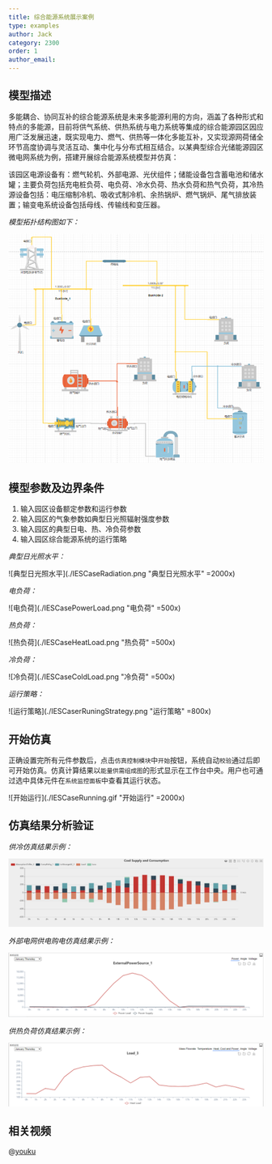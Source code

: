 ```yaml
---
title: 综合能源系统展示案例
type: examples
author: Jack
category: 2300
order: 1
author_email: 
---
```


## 模型描述

多能耦合、协同互补的综合能源系统是未来多能源利用的方向，涵盖了各种形式和特点的多能源，目前将供气系统、供热系统与电力系统等集成的综合能源园区因应用广泛发展迅速，既实现电力、燃气、供热等一体化多能互补，又实现源网荷储全环节高度协调与灵活互动、集中化与分布式相互结合。以某典型综合光储能源园区微电网系统为例，搭建开展综合能源系统模型并仿真：

该园区电源设备有：燃气轮机、外部电源、光伏组件；储能设备包含蓄电池和储水罐；主要负荷包括充电桩负荷、电负荷、冷水负荷、热水负荷和热气负荷，其冷热源设备包括：电压缩制冷机、吸收式制冷机、余热锅炉、燃气锅炉、尾气排放装置；输变电系统设备包括母线、传输线和变压器。

*模型拓扑结构图如下：*

![拓扑结构图](./IESCase-Topology.png "拓扑结构图")


## 模型参数及边界条件

1. 输入园区设备额定参数和运行参数
2. 输入园区的气象参数如典型日光照辐射强度参数
3. 输入园区的典型日电、热、冷负荷参数
4. 输入园区综合能源系统的运行策略

*典型日光照水平：*

![典型日光照水平](./IESCaseRadiation.png "典型日光照水平" =2000x)

*电负荷：*

![电负荷](./IESCasePowerLoad.png "电负荷" =500x)

*热负荷：*

![热负荷](./IESCaseHeatLoad.png "热负荷" =500x)

*冷负荷：*

![冷负荷](./IESCaseColdLoad.png "冷负荷" =500x)

*运行策略：*

![运行策略](./IESCaserRuningStrategy.png "运行策略" =800x)

## 开始仿真

正确设置完所有元件参数后，点击`仿真控制模块`中`开始`按钮，系统自动`校验`通过后即可开始仿真。仿真计算结果以`能量供需组成图`的形式显示在工作台中央。用户也可通过选中具体元件在`系统监控面板`中查看其运行状态。

![开始运行](./IESCaseRunning.gif "开始运行" =2000x)

## 仿真结果分析验证

*供冷仿真结果示例：*

![供冷仿真结果](./IESCaseColdResult.png "供冷仿真结果")

*外部电网供电购电仿真结果示例：*

![外部电网供电购电仿真结果](./IESCaseExternalPowerResult.png "外部电网供电购电仿真结果")

*供热负荷仿真结果示例：*

![供热仿真结果](./IESCaseHeatLoadResult.png "供热仿真结果")


## 相关视频

@[youku](XNDY1MzIzNjE1Ng)